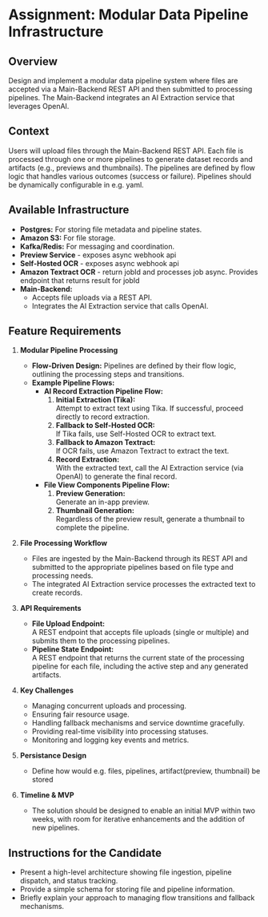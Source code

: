 # Assignment: Modular Data Pipeline Infrastructure

## Overview

Design and implement a modular data pipeline system where files are accepted via a Main-Backend REST API and then submitted to processing pipelines. The Main-Backend integrates an AI Extraction service that leverages OpenAI.

## Context

Users will upload files through the Main-Backend REST API. Each file is processed through one or more pipelines to generate dataset records and artifacts (e.g., previews and thumbnails). The pipelines are defined by flow logic that handles various outcomes (success or failure). Pipelines should be dynamically configurable in e.g. yaml.

## Available Infrastructure

- **Postgres:** For storing file metadata and pipeline states.
- **Amazon S3:** For file storage.
- **Kafka/Redis:** For messaging and coordination.
- **Preview Service** - exposes async webhook api
- **Self-Hosted OCR** - exposes async webhook api
- **Amazon Textract OCR** - return jobId and processes job async. Provides endpoint that returns result for jobId
- **Main-Backend:**
  - Accepts file uploads via a REST API.
  - Integrates the AI Extraction service that calls OpenAI.

## Feature Requirements

1. **Modular Pipeline Processing**
   - **Flow-Driven Design:** Pipelines are defined by their flow logic, outlining the processing steps and transitions.
   - **Example Pipeline Flows:**
     - **AI Record Extraction Pipeline Flow:**
       1. **Initial Extraction (Tika):**  
          Attempt to extract text using Tika. If successful, proceed directly to record extraction.
       2. **Fallback to Self-Hosted OCR:**  
          If Tika fails, use Self-Hosted OCR to extract text.
       3. **Fallback to Amazon Textract:**  
          If OCR fails, use Amazon Textract to extract the text.
       4. **Record Extraction:**  
          With the extracted text, call the AI Extraction service (via OpenAI) to generate the final record.
     - **File View Components Pipeline Flow:**
       1. **Preview Generation:**  
          Generate an in-app preview.
       2. **Thumbnail Generation:**  
          Regardless of the preview result, generate a thumbnail to complete the pipeline.

2. **File Processing Workflow**
   - Files are ingested by the Main-Backend through its REST API and submitted to the appropriate pipelines based on file type and processing needs.
   - The integrated AI Extraction service processes the extracted text to create records.

3. **API Requirements**
   - **File Upload Endpoint:**  
     A REST endpoint that accepts file uploads (single or multiple) and submits them to the processing pipelines.
   - **Pipeline State Endpoint:**  
     A REST endpoint that returns the current state of the processing pipeline for each file, including the active step and any generated artifacts.

4. **Key Challenges**
   - Managing concurrent uploads and processing.
   - Ensuring fair resource usage.
   - Handling fallback mechanisms and service downtime gracefully.
   - Providing real-time visibility into processing statuses.
   - Monitoring and logging key events and metrics.

5. **Persistance Design**
   - Define how would e.g. files, pipelines, artifact(preview, thumbnail) be stored
     
6. **Timeline & MVP**
   - The solution should be designed to enable an initial MVP within two weeks, with room for iterative enhancements and the addition of new pipelines.

## Instructions for the Candidate

- Present a high-level architecture showing file ingestion, pipeline dispatch, and status tracking.
- Provide a simple schema for storing file and pipeline information.
- Briefly explain your approach to managing flow transitions and fallback mechanisms.
